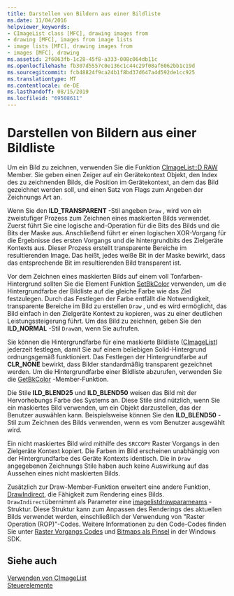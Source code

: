 ```yaml
---
title: Darstellen von Bildern aus einer Bildliste
ms.date: 11/04/2016
helpviewer_keywords:
- CImageList class [MFC], drawing images from
- drawing [MFC], images from image lists
- image lists [MFC], drawing images from
- images [MFC], drawing
ms.assetid: 2f6063fb-1c28-45f8-a333-008c064db11c
ms.openlocfilehash: fb307d5557c0e136c1c44c29f08af6062bb1c19d
ms.sourcegitcommit: fcb48824f9ca24b1f8bd37d647a4d592de1cc925
ms.translationtype: MT
ms.contentlocale: de-DE
ms.lasthandoff: 08/15/2019
ms.locfileid: "69508611"
---
```

# <a name="drawing-images-from-an-image-list"></a>Darstellen von Bildern aus einer Bildliste

Um ein Bild zu zeichnen, verwenden Sie die Funktion [CImageList::D RAW](../mfc/reference/cimagelist-class.md#draw) Member. Sie geben einen Zeiger auf ein Gerätekontext Objekt, den Index des zu zeichnenden Bilds, die Position im Gerätekontext, an dem das Bild gezeichnet werden soll, und einen Satz von Flags zum Angeben der Zeichnungs Art an.

Wenn Sie den **ILD_TRANSPARENT** -Stil angeben `Draw` , wird von ein zweistufiger Prozess zum Zeichnen eines maskierten Bilds verwendet. Zuerst führt Sie eine logische and-Operation für die Bits des Bilds und die Bits der Maske aus. Anschließend führt er einen logischen XOR-Vorgang für die Ergebnisse des ersten Vorgangs und die hintergrundbits des Zielgeräte Kontexts aus. Dieser Prozess erstellt transparente Bereiche im resultierenden Image. Das heißt, jedes weiße Bit in der Maske bewirkt, dass das entsprechende Bit im resultierenden Bild transparent ist.

Vor dem Zeichnen eines maskierten Bilds auf einem voll Tonfarben-Hintergrund sollten Sie die Element Funktion [SetBkColor](../mfc/reference/cimagelist-class.md#setbkcolor) verwenden, um die Hintergrundfarbe der Bildliste auf die gleiche Farbe wie das Ziel festzulegen. Durch das Festlegen der Farbe entfällt die Notwendigkeit, transparente Bereiche im Bild zu erstellen `Draw` , und es wird ermöglicht, das Bild einfach in den Zielgeräte Kontext zu kopieren, was zu einer deutlichen Leistungssteigerung führt. Um das Bild zu zeichnen, geben Sie den **ILD_NORMAL** -Stil `Draw`an, wenn Sie aufrufen.

Sie können die Hintergrundfarbe für eine maskierte Bildliste ([CImageList](../mfc/reference/cimagelist-class.md)) jederzeit festlegen, damit Sie auf einem beliebigen Solid-Hintergrund ordnungsgemäß funktioniert. Das Festlegen der Hintergrundfarbe auf **CLR_NONE** bewirkt, dass Bilder standardmäßig transparent gezeichnet werden. Um die Hintergrundfarbe einer Bildliste abzurufen, verwenden Sie die [GetBkColor](../mfc/reference/cimagelist-class.md#getbkcolor) -Member-Funktion.

Die Stile **ILD_BLEND25** und **ILD_BLEND50** weisen das Bild mit der Hervorhebungs Farbe des Systems an. Diese Stile sind nützlich, wenn Sie ein maskiertes Bild verwenden, um ein Objekt darzustellen, das der Benutzer auswählen kann. Beispielsweise können Sie den **ILD_BLEND50** -Stil zum Zeichnen des Bilds verwenden, wenn es vom Benutzer ausgewählt wird.

Ein nicht maskiertes Bild wird mithilfe des `SRCCOPY` Raster Vorgangs in den Zielgeräte Kontext kopiert. Die Farben im Bild erscheinen unabhängig von der Hintergrundfarbe des Geräte Kontexts identisch. Die in `Draw` angegebenen Zeichnungs Stile haben auch keine Auswirkung auf das Aussehen eines nicht maskierten Bilds.

Zusätzlich zur Draw-Member-Funktion erweitert eine andere Funktion, [DrawIndirect](../mfc/reference/cimagelist-class.md#drawindirect), die Fähigkeit zum Rendering eines Bilds. `DrawIndirect`übernimmt als Parameter eine [imagelistdrawparameams](/windows/win32/api/commctrl/ns-commctrl-imagelistdrawparams) -Struktur. Diese Struktur kann zum Anpassen des Renderings des aktuellen Bilds verwendet werden, einschließlich der Verwendung von "Raster Operation (ROP)"-Codes. Weitere Informationen zu den Code-Codes finden Sie unter [Raster Vorgangs Codes](/windows/win32/gdi/raster-operation-codes) und [Bitmaps als Pinsel](/windows/win32/gdi/bitmaps-as-brushes) in der Windows SDK.

## <a name="see-also"></a>Siehe auch

[Verwenden von CImageList](../mfc/using-cimagelist.md)<br/>
[Steuerelemente](../mfc/controls-mfc.md)
